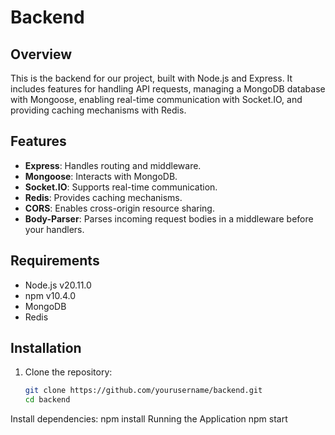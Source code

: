 # Backend

## Overview

This is the backend for our project, built with Node.js and Express. It includes features for handling API requests, managing a MongoDB database with Mongoose, enabling real-time communication with Socket.IO, and providing caching mechanisms with Redis.

## Features

- **Express**: Handles routing and middleware.
- **Mongoose**: Interacts with MongoDB.
- **Socket.IO**: Supports real-time communication.
- **Redis**: Provides caching mechanisms.
- **CORS**: Enables cross-origin resource sharing.
- **Body-Parser**: Parses incoming request bodies in a middleware before your handlers.

## Requirements

- Node.js v20.11.0
- npm v10.4.0
- MongoDB
- Redis

## Installation

1. Clone the repository:
   ```bash
   git clone https://github.com/yourusername/backend.git
   cd backend
Install dependencies:
npm install
Running the Application
npm start
